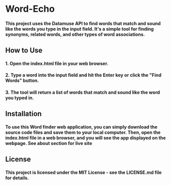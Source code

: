 # Word-Echo
#### This project uses the Datamuse API to find words that match and sound like the words you type in the input field. It's a simple tool for finding synonyms, related words, and other types of word associations.

## How to Use
#### 1. Open the index.html file in your web browser.
#### 2. Type a word into the input field and hit the Enter key or click the "Find Words" button.
#### 3. The tool will return a list of words that match and sound like the word you typed in.

## Installation
#### To use this Word finder web application, you can simply download the source code files and save them to your local computer. Then, open the index.html file in a web browser, and you will see the app displayed on the webpage. See about section for live site

## License
#### This project is licensed under the MIT License - see the LICENSE.md file for details.
